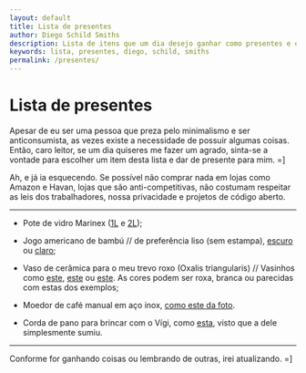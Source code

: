```yaml
---
layout: default
title: Lista de presentes
author: Diego Schild Smiths
description: Lista de itens que um dia desejo ganhar como presentes e que são muito úteis para mim. =]
keywords: lista, presentes, diego, schild, smiths
permalink: /presentes/
---
```


# Lista de presentes

Apesar de eu ser uma pessoa que preza pelo minimalismo e ser anticonsumista, as vezes existe a necessidade de possuir algumas coisas. Então, caro leitor, se um dia quiseres me fazer um agrado, sinta-se a vontade para escolher um item desta lista e dar de presente para mim. =]

Ah, e já ia esquecendo. Se possível não comprar nada em lojas como Amazon e Havan, lojas que são anti-competitivas, não costumam respeitar as leis dos trabalhadores, nossa privacidade e projetos de código aberto.

---

- Pote de vidro Marinex ([1L](https://loja.nadir.com.br/media/catalog/product/cache/c9374bbd89641c59bc521af8dd3dd140/s/m/sm400072503n_02_1.jpg) e [2L](https://loja.nadir.com.br/media/catalog/product/cache/c9374bbd89641c59bc521af8dd3dd140/s/m/sm400072703n_03.jpg));

- Jogo americano de bambú // de preferência liso (sem estampa), [escuro](https://cd.shoppub.com.br/casaevida/media/cache/7f/79/7f79cf9256082a5d7deff515239034cf.jpg) ou [claro](https://www.mercadogira.com/media/catalog/product/j/o/jogo-americano-bambu-cru-mimostyle-0.jpg);

- Vaso de cerâmica para o meu trevo roxo (Oxalis triangularis) // Vasinhos como [este](https://st4.depositphotos.com/19112482/31064/i/1600/depositphotos_310640672-stock-photo-purple-oxalis-triangularis-house-plant.jpg), [este](https://cdn.shopify.com/s/files/1/1419/7120/files/oxalis_triang_skybluebowl_large.jpg?v=1492464702) ou [este](https://i.pinimg.com/236x/c5/2d/7c/c52d7c5f323e2c9e61895217476cfb4c.jpg?nii=t). As cores podem ser roxa, branca ou parecidas com estas dos exemplos;

- Moedor de café manual em aço inox, [como este da foto](https://http2.mlstatic.com/D_NQ_NP_935468-MLB32829818869_112019-O.webp).

- Corda de pano para brincar com o Vígi, como [esta](https://www.petelegante.com.br/media/catalog/product/b/r/brinquedo_para_cachorro_osso_de_corda.jpg), visto que a dele simplesmente sumiu.

---

Conforme for ganhando coisas ou lembrando de outras, irei atualizando. =]

